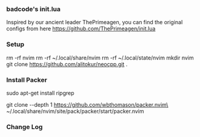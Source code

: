 ### badcode's init.lua
Inspired by our ancient leader ThePrimeagen, you can find the original configs from here https://github.com/ThePrimeagen/init.lua

### Setup
rm -rf nvim
rm -rf ~/.local/share/nvim
rm -rf ~/.local/state/nvim
mkdir nvim
git clone https://github.com/alitokur/neocpp.git .

### Install Packer

sudo apt-get install ripgrep

git clone --depth 1 https://github.com/wbthomason/packer.nvim\
 ~/.local/share/nvim/site/pack/packer/start/packer.nvim



### Change Log

